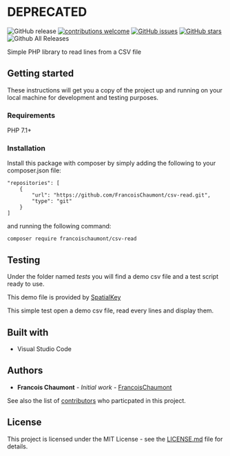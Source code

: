 # DEPRECATED

![GitHub release](https://img.shields.io/github/release/FrancoisChaumont/csv-read.svg)
[![contributions welcome](https://img.shields.io/badge/contributions-welcome-brightgreen.svg?style=flat)](https://github.com/FrancoisChaumont/csv-read/issues)
[![GitHub issues](https://img.shields.io/github/issues/FrancoisChaumont/csv-read.svg)](https://github.com/FrancoisChaumont/csv-read/issues)
[![GitHub stars](https://img.shields.io/github/stars/FrancoisChaumont/csv-read.svg)](https://github.com/FrancoisChaumont/csv-read/stargazers)
![Github All Releases](https://img.shields.io/github/downloads/FrancoisChaumont/csv-read/total.svg)

Simple PHP library to read lines from a CSV file

## Getting started
These instructions will get you a copy of the project up and running on your local machine for development and testing purposes.

### Requirements
PHP 7.1+

### Installation
Install this package with composer by simply adding the following to your composer.json file:  
```
"repositories": [
    {
        "url": "https://github.com/FrancoisChaumont/csv-read.git",
        "type": "git"
    }
]
```
and running the following command:  
```
composer require francoischaumont/csv-read
```

## Testing
Under the folder named *tests* you will find a demo csv file and a test script ready to use.

This demo file is provided by [SpatialKey](https://support.spatialkey.com/spatialkey-sample-csv-data/)

This simple test open a demo csv file, read every lines and display them.

## Built with
* Visual Studio Code

## Authors
* **Francois Chaumont** - *Initial work* - [FrancoisChaumont](https://github.com/FrancoisChaumont)

See also the list of [contributors](https://github.com/FrancoisChaumont/csv-read/graphs/contributors) who particpated in this project.

## License
This project is licensed under the MIT License - see the [LICENSE.md](LICENSE.md) file for details.

